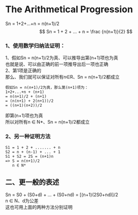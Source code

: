 # The Arithmetical Progression
Sn = 1+2+...+n = n(n+1)/2  
$$
Sn = 1 + 2 + ... + n = \frac {n(n+1)}{2}
$$


### 1、使用数学归纳法证明：
1、假如Sn = n(n+1)/2为真、可以推导出第(n+1)项也为真  
也就是说、可以由正确的前一项推导出后一项也正确  
2、第1项是正确的  
那么、我们就可以保证对所有n∈R、Sn = n(n+1)/2都成立  
```
假如Sn = n(n+1)/2为真，那么第(n+1)项为：  
1+2+...+n + (n+1)
= n(n+1)/2 + (n+1)
= (n(n+1) + 2(n+1))/2
= ((n+1)(n+2))/2
```
即第(n+1)项也为真  
所以对所有n ∈ N*、Sn = n(n+1)/2都成立  

### 2、另一种证明方法
```
S1 = 1 + 2 + ....... + n
S2 = n + (n-1) + ... + 1
S1 + S2 = 2S = (n+1)n
=> S = n(n+1)/2
   n ∈ N*
```

## 二、更一般的表述
Sn = S0 + (S0+d) + ... + (S0+nd) = [(n+1)(2S0+nd)]/2  
n ∈ N、d为公差  
这也可用上面的两种方法分别证明  

